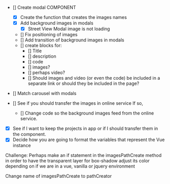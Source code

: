 * [] Create modal COMPONENT
  * [X] Create the function that creates the images names
  * [X] Add background images in modals
    * [X] Street View Modal image is not loading
  * [] Fix positioning of images
  * [] Add transition of background images in modals
  * [] create blocks for:
    * [] Title
    * [] description
    * [] code
    * [] images?
    * [] perhaps video?
    * [] Should images and video (or even the code) be included in a separate link or
    should they be included in the page?


* [] Match carousel with modals
* [] See if you should transfer the images in online service If so,
  * [] Change code so the background images feed from the online service.
* [X] See if I want to keep the projects in app or if I should transfer them in the component.
* [X] Decide how you are going to format the variables that represent the Vue instance

Challenge:
Perhaps make an if statement in the imagesPathCreate method in order to have the transparent
layer for box-shadow adjust its color depending on if we are in a vue, vanilla or jquery environment


Change name of imagesPathCreate to pathCreator
